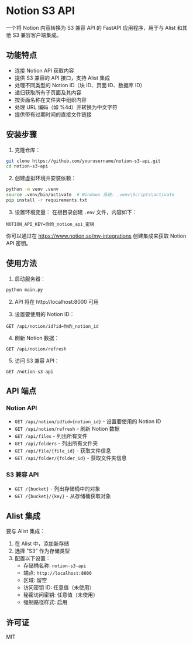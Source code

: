 # Notion S3 API

一个将 Notion 内容转换为 S3 兼容 API 的 FastAPI 应用程序，用于与 Alist 和其他 S3 兼容客户端集成。

## 功能特点

- 连接 Notion API 获取内容
- 提供 S3 兼容的 API 接口，支持 Alist 集成
- 处理不同类型的 Notion ID（块 ID、页面 ID、数据库 ID）
- 递归获取所有子页面及其内容
- 按页面名称在文件夹中组织内容
- 处理 URL 编码（如 %4d）并转换为中文字符
- 提供带有过期时间的直接文件链接

## 安装步骤

1. 克隆仓库：
```bash
git clone https://github.com/yourusername/notion-s3-api.git
cd notion-s3-api
```

2. 创建虚拟环境并安装依赖：
```bash
python -m venv .venv
source .venv/bin/activate  # Windows 系统: .venv\Scripts\activate
pip install -r requirements.txt
```

3. 设置环境变量：
在根目录创建 `.env` 文件，内容如下：
```
NOTION_API_KEY=你的_notion_api_密钥
```

你可以通过在 https://www.notion.so/my-integrations 创建集成来获取 Notion API 密钥。

## 使用方法

1. 启动服务器：
```bash
python main.py
```

2. API 将在 http://localhost:8000 可用

3. 设置要使用的 Notion ID：
```
GET /api/notion/id?id=你的_notion_id
```

4. 刷新 Notion 数据：
```
GET /api/notion/refresh
```

5. 访问 S3 兼容 API：
```
GET /notion-s3-api
```

## API 端点

### Notion API

- `GET /api/notion/id?id={notion_id}` - 设置要使用的 Notion ID
- `GET /api/notion/refresh` - 刷新 Notion 数据
- `GET /api/files` - 列出所有文件
- `GET /api/folders` - 列出所有文件夹
- `GET /api/file/{file_id}` - 获取文件信息
- `GET /api/folder/{folder_id}` - 获取文件夹信息

### S3 兼容 API

- `GET /{bucket}` - 列出存储桶中的对象
- `GET /{bucket}/{key}` - 从存储桶获取对象

## Alist 集成

要与 Alist 集成：

1. 在 Alist 中，添加新存储
2. 选择 "S3" 作为存储类型
3. 配置以下设置：
   - 存储桶名称: `notion-s3-api`
   - 端点: `http://localhost:8000`
   - 区域: 留空
   - 访问密钥 ID: 任意值（未使用）
   - 秘密访问密钥: 任意值（未使用）
   - 强制路径样式: 启用

## 许可证

MIT
